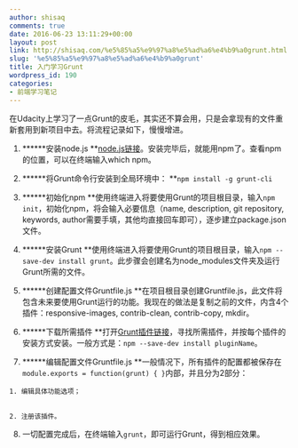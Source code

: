 ```yaml
---
author: shisaq
comments: true
date: 2016-06-23 13:11:29+00:00
layout: post
link: http://shisaq.com/%e5%85%a5%e9%97%a8%e5%ad%a6%e4%b9%a0grunt.html
slug: '%e5%85%a5%e9%97%a8%e5%ad%a6%e4%b9%a0grunt'
title: 入门学习Grunt
wordpress_id: 190
categories:
- 前端学习笔记
---
```


在Udacity上学习了一点Grunt的皮毛，其实还不算会用，只是会拿现有的文件重新套用到新项目中去。将流程记录如下，慢慢增进。






 	
  1. ******安装node.js
**[node.js链接](https://nodejs.org/)。安装完毕后，就能用npm了。查看npm的位置，可以在终端输入which npm。

 	
  2. ******将Grunt命令行安装到全局环境中：
**`npm install -g grunt-cli`

 	
  3. ******初始化npm
**使用终端进入将要使用Grunt的项目根目录，输入`npm init`，初始化npm，将会输入必要信息（name, description, git repository, keywords, author需要手填，其他均直接回车即可），逐步建立package.json文件。

 	
  4. ******安装Grunt
**使用终端进入将要使用Grunt的项目根目录，输入`npm --save-dev install grunt`。此步骤会创建名为node_modules文件夹及运行Grunt所需的文件。

 	
  5. ******创建配置文件Gruntfile.js
**在项目根目录创建Gruntfile.js，此文件将包含未来要使用Grunt运行的功能。我现在的做法是复制之前的文件，内含4个插件：responsive-images, contrib-clean, contrib-copy, mkdir。

 	
  6. ******下载所需插件
**打开[Grunt插件链接](http://gruntjs.com/plugins)，寻找所需插件，并按每个插件的安装方式安装。一般方式是：`npm --save-dev install pluginName`。

 	
  7. ******编辑配置文件Gruntfile.js
**一般情况下，所有插件的配置都被保存在`module.exports = function(grunt) { }`内部，并且分为2部分：

 	
    1. 编辑具体功能选项；

 	
    2. 注册该插件。




 	
  8. 一切配置完成后，在终端输入`grunt`，即可运行Grunt，得到相应效果。


